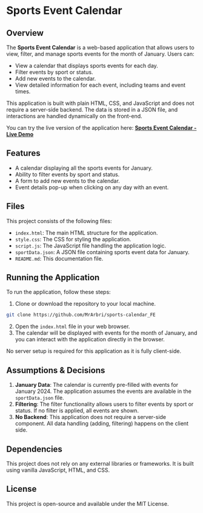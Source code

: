 # Sports Event Calendar

## Overview

The **Sports Event Calendar** is a web-based application that allows users to view, filter, and manage sports events for the month of January.
Users can:

- View a calendar that displays sports events for each day.
- Filter events by sport or status.
- Add new events to the calendar.
- View detailed information for each event, including teams and event times.

This application is built with plain HTML, CSS, and JavaScript and does not require a server-side backend. The data is stored in a JSON file, and interactions are handled dynamically on the front-end.

You can try the live version of the application here:
[**Sports Event Calendar - Live Demo**](https://mrarbri.github.io/sports-calendar/)

## Features

- A calendar displaying all the sports events for January.
- Ability to filter events by sport and status.
- A form to add new events to the calendar.
- Event details pop-up when clicking on any day with an event.

## Files

This project consists of the following files:

- `index.html`: The main HTML structure for the application.
- `style.css`: The CSS for styling the application.
- `script.js`: The JavaScript file handling the application logic.
- `sportData.json`: A JSON file containing sports event data for January.
- `README.md`: This documentation file.

## Running the Application

To run the application, follow these steps:

1. Clone or download the repository to your local machine.

  ```bash
git clone https://github.com/MrArbri/sports-calendar_FE
```

2. Open the `index.html` file in your web browser.
3. The calendar will be displayed with events for the month of January, and you can interact with the application directly in the browser.

No server setup is required for this application as it is fully client-side.

## Assumptions & Decisions

1. **January Data**: The calendar is currently pre-filled with events for January 2024. The application assumes the events are available in the `sportData.json` file.
2. **Filtering**: The filter functionality allows users to filter events by sport or status. If no filter is applied, all events are shown.
3. **No Backend**: This application does not require a server-side component. All data handling (adding, filtering) happens on the client side.

## Dependencies

This project does not rely on any external libraries or frameworks. It is built using vanilla JavaScript, HTML, and CSS.

## License

This project is open-source and available under the MIT License.
